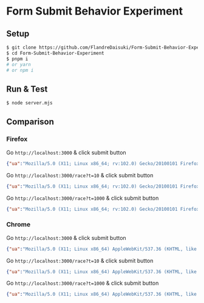 # Form Submit Behavior Experiment

## Setup

```sh
$ git clone https://github.com/FlandreDaisuki/Form-Submit-Behavior-Experiment.git
$ cd Form-Submit-Behavior-Experiment
$ pnpm i
# or yarn
# or npm i
```

## Run & Test

```sh
$ node server.mjs
```

## Comparison

### Firefox

Go `http://localhost:3000` & click submit button

```json
{"ua":"Mozilla/5.0 (X11; Linux x86_64; rv:102.0) Gecko/20100101 Firefox/102.0","greetings":"Hi"}
```

Go `http://localhost:3000/race?t=10` & click submit button

```json
{"ua":"Mozilla/5.0 (X11; Linux x86_64; rv:102.0) Gecko/20100101 Firefox/102.0","greetings":"Hi"}
```

Go `http://localhost:3000/race?t=1000` & click submit button

```json
{"ua":"Mozilla/5.0 (X11; Linux x86_64; rv:102.0) Gecko/20100101 Firefox/102.0","greetings":"Hi"}
```

### Chrome

Go `http://localhost:3000` & click submit button

```json
{"ua":"Mozilla/5.0 (X11; Linux x86_64) AppleWebKit/537.36 (KHTML, like Gecko) Chrome/102.0.5005.61 Safari/537.36","greetings":"Hello"}
```

Go `http://localhost:3000/race?t=10` & click submit button

```json
{"ua":"Mozilla/5.0 (X11; Linux x86_64) AppleWebKit/537.36 (KHTML, like Gecko) Chrome/102.0.5005.61 Safari/537.36","greetings":"こんにちは"}
```

Go `http://localhost:3000/race?t=1000` & click submit button

```json
{"ua":"Mozilla/5.0 (X11; Linux x86_64) AppleWebKit/537.36 (KHTML, like Gecko) Chrome/102.0.5005.61 Safari/537.36","greetings":"你好"}
```
